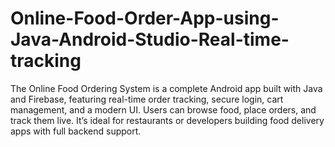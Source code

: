 # Online-Food-Order-App-using-Java-Android-Studio-Real-time-tracking
The Online Food Ordering System is a complete Android app built with Java and Firebase, featuring real-time order tracking, secure login, cart management, and a modern UI. Users can browse food, place orders, and track them live. It’s ideal for restaurants or developers building food delivery apps with full backend support.
